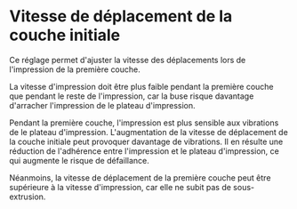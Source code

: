 Vitesse de déplacement de la couche initiale
====
Ce réglage permet d'ajuster la vitesse des déplacements lors de l'impression de la première couche.

La vitesse d'impression doit être plus faible pendant la première couche que pendant le reste de l'impression, car la buse risque davantage d'arracher l'impression de le plateau d'impression.

Pendant la première couche, l'impression est plus sensible aux vibrations de le plateau d'impression. L'augmentation de la vitesse de déplacement de la couche initiale peut provoquer davantage de vibrations. Il en résulte une réduction de l'adhérence entre l'impression et le plateau d'impression, ce qui augmente le risque de défaillance.

Néanmoins, la vitesse de déplacement de la première couche peut être supérieure à la vitesse d'impression, car elle ne subit pas de sous-extrusion.
